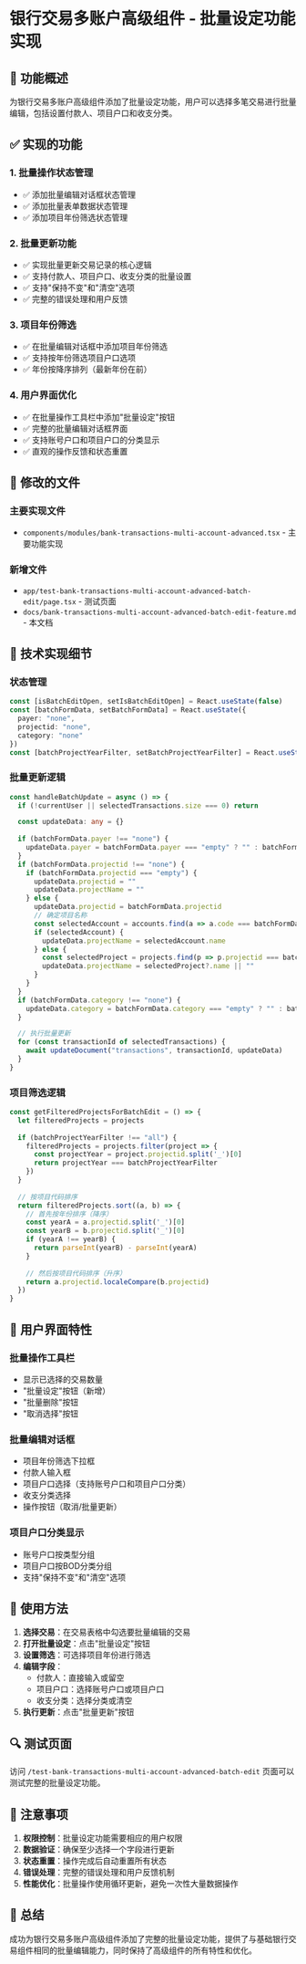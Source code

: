 # 银行交易多账户高级组件 - 批量设定功能实现

## 🎯 功能概述

为银行交易多账户高级组件添加了批量设定功能，用户可以选择多笔交易进行批量编辑，包括设置付款人、项目户口和收支分类。

## ✅ 实现的功能

### 1. 批量操作状态管理
- ✅ 添加批量编辑对话框状态管理
- ✅ 添加批量表单数据状态管理
- ✅ 添加项目年份筛选状态管理

### 2. 批量更新功能
- ✅ 实现批量更新交易记录的核心逻辑
- ✅ 支持付款人、项目户口、收支分类的批量设置
- ✅ 支持"保持不变"和"清空"选项
- ✅ 完整的错误处理和用户反馈

### 3. 项目年份筛选
- ✅ 在批量编辑对话框中添加项目年份筛选
- ✅ 支持按年份筛选项目户口选项
- ✅ 年份按降序排列（最新年份在前）

### 4. 用户界面优化
- ✅ 在批量操作工具栏中添加"批量设定"按钮
- ✅ 完整的批量编辑对话框界面
- ✅ 支持账号户口和项目户口的分类显示
- ✅ 直观的操作反馈和状态重置

## 📁 修改的文件

### 主要实现文件
- `components/modules/bank-transactions-multi-account-advanced.tsx` - 主要功能实现

### 新增文件
- `app/test-bank-transactions-multi-account-advanced-batch-edit/page.tsx` - 测试页面
- `docs/bank-transactions-multi-account-advanced-batch-edit-feature.md` - 本文档

## 🔧 技术实现细节

### 状态管理
```typescript
const [isBatchEditOpen, setIsBatchEditOpen] = React.useState(false)
const [batchFormData, setBatchFormData] = React.useState({
  payer: "none",
  projectid: "none",
  category: "none"
})
const [batchProjectYearFilter, setBatchProjectYearFilter] = React.useState("all")
```

### 批量更新逻辑
```typescript
const handleBatchUpdate = async () => {
  if (!currentUser || selectedTransactions.size === 0) return

  const updateData: any = {}
  
  if (batchFormData.payer !== "none") {
    updateData.payer = batchFormData.payer === "empty" ? "" : batchFormData.payer
  }
  if (batchFormData.projectid !== "none") {
    if (batchFormData.projectid === "empty") {
      updateData.projectid = ""
      updateData.projectName = ""
    } else {
      updateData.projectid = batchFormData.projectid
      // 确定项目名称
      const selectedAccount = accounts.find(a => a.code === batchFormData.projectid)
      if (selectedAccount) {
        updateData.projectName = selectedAccount.name
      } else {
        const selectedProject = projects.find(p => p.projectid === batchFormData.projectid)
        updateData.projectName = selectedProject?.name || ""
      }
    }
  }
  if (batchFormData.category !== "none") {
    updateData.category = batchFormData.category === "empty" ? "" : batchFormData.category
  }

  // 执行批量更新
  for (const transactionId of selectedTransactions) {
    await updateDocument("transactions", transactionId, updateData)
  }
}
```

### 项目筛选逻辑
```typescript
const getFilteredProjectsForBatchEdit = () => {
  let filteredProjects = projects
  
  if (batchProjectYearFilter !== "all") {
    filteredProjects = projects.filter(project => {
      const projectYear = project.projectid.split('_')[0]
      return projectYear === batchProjectYearFilter
    })
  }
  
  // 按项目代码排序
  return filteredProjects.sort((a, b) => {
    // 首先按年份排序（降序）
    const yearA = a.projectid.split('_')[0]
    const yearB = b.projectid.split('_')[0]
    if (yearA !== yearB) {
      return parseInt(yearB) - parseInt(yearA)
    }
    
    // 然后按项目代码排序（升序）
    return a.projectid.localeCompare(b.projectid)
  })
}
```

## 🎨 用户界面特性

### 批量操作工具栏
- 显示已选择的交易数量
- "批量设定"按钮（新增）
- "批量删除"按钮
- "取消选择"按钮

### 批量编辑对话框
- 项目年份筛选下拉框
- 付款人输入框
- 项目户口选择（支持账号户口和项目户口分类）
- 收支分类选择
- 操作按钮（取消/批量更新）

### 项目户口分类显示
- 账号户口按类型分组
- 项目户口按BOD分类分组
- 支持"保持不变"和"清空"选项

## 🚀 使用方法

1. **选择交易**：在交易表格中勾选要批量编辑的交易
2. **打开批量设定**：点击"批量设定"按钮
3. **设置筛选**：可选择项目年份进行筛选
4. **编辑字段**：
   - 付款人：直接输入或留空
   - 项目户口：选择账号户口或项目户口
   - 收支分类：选择分类或清空
5. **执行更新**：点击"批量更新"按钮

## 🔍 测试页面

访问 `/test-bank-transactions-multi-account-advanced-batch-edit` 页面可以测试完整的批量设定功能。

## 📝 注意事项

1. **权限控制**：批量设定功能需要相应的用户权限
2. **数据验证**：确保至少选择一个字段进行更新
3. **状态重置**：操作完成后自动重置所有状态
4. **错误处理**：完整的错误处理和用户反馈机制
5. **性能优化**：批量操作使用循环更新，避免一次性大量数据操作

## 🎉 总结

成功为银行交易多账户高级组件添加了完整的批量设定功能，提供了与基础银行交易组件相同的批量编辑能力，同时保持了高级组件的所有特性和优化。
